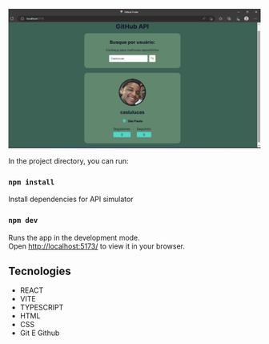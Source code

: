 ![Preview](./gitAPI/2023-02-14.png)

In the project directory, you can run:


###  `npm install` 

Install dependencies for API simulator

### `npm dev`

Runs the app in the development mode.\
Open [http://localhost:5173/](http://localhost:5173/) to view it in your browser.





## Tecnologies

- REACT
- VITE
- TYPESCRIPT
- HTML
- CSS
- Git E Github


